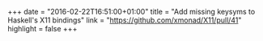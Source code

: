 +++
date = "2016-02-22T16:51:00+01:00"
title = "Add missing keysyms to Haskell's X11 bindings"
link = "https://github.com/xmonad/X11/pull/41"
highlight = false
+++
